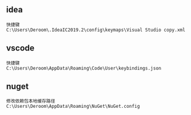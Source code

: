 ## idea
```
快捷键
C:\Users\Deroom\.IdeaIC2019.2\config\keymaps\Visual Studio copy.xml
```
## vscode
```
快捷键
C:\Users\Deroom\AppData\Roaming\Code\User\keybindings.json
```
## nuget
```
修改依赖包本地缓存路径
C:\Users\Deroom\AppData\Roaming\NuGet\NuGet.config
```


